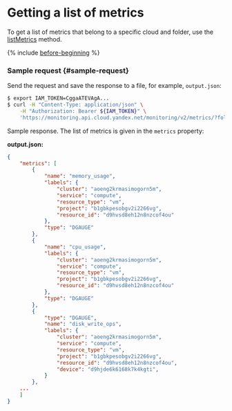 # Getting a list of metrics

To get a list of metrics that belong to a specific cloud and folder, use the [listMetrics](../../api-ref/MetricsMeta/listMetrics.md) method.

{% include [before-beginning](../../../_includes/monitoring/before-beginning.md) %}

### Sample request {#sample-request}

Send the request and save the response to a file, for example, `output.json`:

```bash
$ export IAM_TOKEN=CggaATEVAgA...
$ curl -H "Content-Type: application/json" \
    -H "Authorization: Bearer ${IAM_TOKEN}" \
    'https://monitoring.api.cloud.yandex.net/monitoring/v2/metrics/?folderId=aoeng2krmasimogorn5m&service=compute&selectors={resource_id="d9hvsd8eh12n8nzcof4ou"}' > output.json
```

Sample response. The list of metrics is given in the `metrics` property:

**output.json:**
```json
{
    "metrics": [
        {
            "name": "memory_usage",
            "labels": {
                "cluster": "aoeng2krmasimogorn5m",
                "service": "compute",
                "resource_type": "vm",
                "project": "b1gbkpesobgv2i2266vg",
                "resource_id": "d9hvsd8eh12n8nzcof4ou"
            },
            "type": "DGAUGE"
        },
        {
            "name": "cpu_usage",
            "labels": {
                "cluster": "aoeng2krmasimogorn5m",
                "service": "compute",
                "resource_type": "vm",
                "project": "b1gbkpesobgv2i2266vg",
                "resource_id": "d9hvsd8eh12n8nzcof4ou"
            },
            "type": "DGAUGE"
        },
        {
            "type": "DGAUGE",
            "name": "disk_write_ops",
            "labels": {
                "cluster": "aoeng2krmasimogorn5m",
                "service": "compute",
                "resource_type": "vm",
                "project": "b1gbkpesobgv2i2266vg",
                "resource_id": "d9hvsd8eh12n8nzcof4ou",
                "device": "d9hjde6k6168k7k4kgti",
            }
        },
    ...
    ]
}
```

